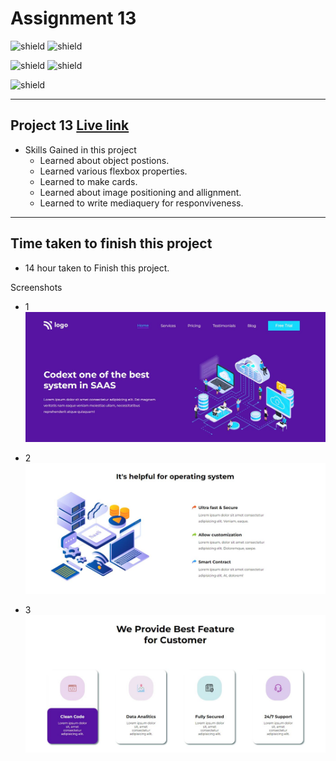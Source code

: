 # Assignment 13
![shield](https://img.shields.io/badge/Hitesh--Choudhary-Full--Stack--JS--Bootcamp-red)
![shield](https://img.shields.io/badge/LCO-iNeuron-yellowgreen)

![shield](https://img.shields.io/badge/HTML-CSS-yellow) 
![shield](https://img.shields.io/badge/Live--Class-Project--13-orange)

![shield](https://img.shields.io/badge/Amit--Prajapati-Web--Developer-blue)

---

## Project 13 [Live link]()
- Skills Gained in this project
    - Learned about object postions.
    - Learned various flexbox properties.
    - Learned to make cards.
    - Learned about image positioning and allignment.
    - Learned to write mediaquery for responviveness.
---

## Time taken to finish this project

- 14 hour taken to Finish this project.

Screenshots

- 1 ![](./screenshots/project13-01.JPG)

- 2 ![](./screenshots/project13-02.JPG)

- 3 ![](./screenshots/project13-03.JPG)






